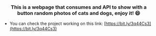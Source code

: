 <h3 align="center">This is a webpage that consumes and API to show with a button random photos of cats and dogs, enjoy it! 😄</h3>

- You can check the project working on this link: [https://bit.ly/3q44Cs3](https://bit.ly/3q44Cs3)

